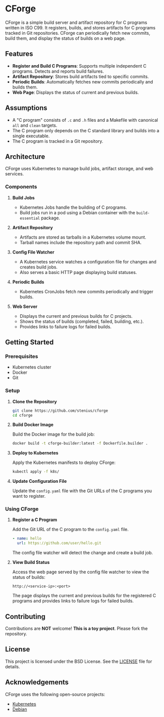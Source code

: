 # CForge

CForge is a simple build server and artifact repository for C programs written in ISO C99. It registers, builds, and stores artifacts for C programs tracked in Git repositories. CForge can periodically fetch new commits, build them, and display the status of builds on a web page.

## Features

- **Register and Build C Programs**: Supports multiple independent C programs. Detects and reports build failures.
- **Artifact Repository**: Stores build artifacts tied to specific commits.
- **Periodic Builds**: Automatically fetches new commits periodically and builds them.
- **Web Page**: Displays the status of current and previous builds.

## Assumptions

- A "C program" consists of `.c` and `.h` files and a Makefile with canonical `all` and `clean` targets.
- The C program only depends on the C standard library and builds into a single executable.
- The C program is tracked in a Git repository.

## Architecture

CForge uses Kubernetes to manage build jobs, artifact storage, and web services.

### Components

1. **Build Jobs**
   - Kubernetes Jobs handle the building of C programs.
   - Build jobs run in a pod using a Debian container with the `build-essential` package.

2. **Artifact Repository**
   - Artifacts are stored as tarballs in a Kubernetes volume mount.
   - Tarball names include the repository path and commit SHA.

3. **Config File Watcher**
   - A Kubernetes service watches a configuration file for changes and creates build jobs.
   - Also serves a basic HTTP page displaying build statuses.

4. **Periodic Builds**
   - Kubernetes CronJobs fetch new commits periodically and trigger builds.

5. **Web Server**
   - Displays the current and previous builds for C projects.
   - Shows the status of builds (completed, failed, building, etc.).
   - Provides links to failure logs for failed builds.

## Getting Started

### Prerequisites

- Kubernetes cluster
- Docker
- Git

### Setup

1. **Clone the Repository**

   ```sh
   git clone https://github.com/stenius/cforge
   cd cforge
   ```

2. **Build Docker Image**

   Build the Docker image for the build job:

   ```sh
   docker build -t cforge-builder:latest -f Dockerfile.builder .
   ```

3. **Deploy to Kubernetes**

   Apply the Kubernetes manifests to deploy CForge:

   ```sh
   kubectl apply -f k8s/
   ```

4. **Update Configuration File**

   Update the `config.yaml` file with the Git URLs of the C programs you want to register.


### Using CForge

1. **Register a C Program**

   Add the Git URL of the C program to the `config.yaml` file.

   ```yaml
   - name: hello
     url: https://github.com/user/hello.git
   ```

   The config file watcher will detect the change and create a build job.

2. **View Build Status**

   Access the web page served by the config file watcher to view the status of builds:

   ```
   http://<service-ip>:<port>
   ```

   The page displays the current and previous builds for the registered C programs and provides links to failure logs for failed builds.

## Contributing

Contributions are **NOT** welcome! **This is a toy project**. Please fork the repository.

## License

This project is licensed under the BSD License. See the [LICENSE](LICENSE) file for details.

## Acknowledgements

CForge uses the following open-source projects:

- [Kubernetes](https://kubernetes.io/)
- [Debian](https://www.debian.org/)
